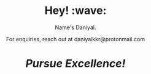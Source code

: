 
<!--
**DaniyalSKKR/DaniyalSKKR** is a ✨ _special_ ✨ repository because its `README.md` (this file) appears on your GitHub profile.

Here are some ideas to get you started:

- 🔭 I’m currently working on...
- 🌱 I’m currently learning...
- 👯 I’m looking to collaborate on ...
- 🤔 I’m looking for help with ...
- 💬 Ask me about ...
- 📫 How to reach me: ...
- 😄 Pronouns: ...
- ⚡ Fun fact: ...
-->
<h1 align='center'> Hey! :wave:</h1>
<p align='center'>
Name's Daniyal.
</p>
<p align='center'>For enquiries, reach out at daniyalkkr@protonmail.com</p>

<h1 align='center'><i>Pursue Excellence!</i></h1>
